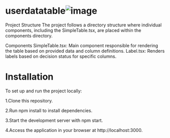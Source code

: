 # userdatatable![image](https://github.com/vasanthman/userdatatable/assets/141633819/5c448dff-6698-41d2-aed6-e30f9e665323)

Project Structure
The project follows a directory structure where individual components, including the SimpleTable.tsx, are placed within the components directory.

Components
SimpleTable.tsx: Main component responsible for rendering the table based on provided data and column definitions.
Label.tsx: Renders labels based on decision status for specific columns.

<h1>Installation</h1>

To set up and run the project locally:

1.Clone this repository.

2.Run npm install to install dependencies.

3.Start the development server with npm start.

4.Access the application in your browser at http://localhost:3000.
